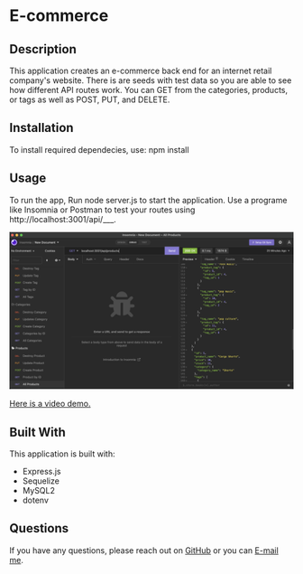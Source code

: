 # E-commerce

 ## Description
  This application creates an e-commerce back end for an internet retail company's website.  There is are seeds with test data so you are able to see how different API routes work.  You can GET from the categories, products, or tags as well as POST, PUT, and DELETE.

  ## Installation
  To install required dependecies, use: npm install 

  ## Usage
  To run the app,  Run node server.js to start the application.  Use a programe like Insomnia or Postman to test your routes using http://localhost:3001/api/___.   

  <img src="Example-picture.png" alt="image of program running" width="1206" />
  
  <a href="https://drive.google.com/file/d/15FGJm1cbebhtEXRqaTf_wuaV7OmfjJ5I/view">Here is a video demo.</a>


 ## Built With
 This application is built with: <br />
 * Express.js
 * Sequelize
 * MySQL2
 * dotenv

  ## Questions
  If you have any questions, please reach out on <a href="https://github.com/sacylkowski/">GitHub</a> or you can <a href="mailto:sacylkowski@gmail.com">E-mail me</a>.

